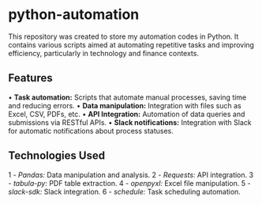 # python-automation
This repository was created to store my automation codes in Python. It contains various scripts aimed at automating repetitive tasks and improving efficiency, particularly in technology and finance contexts.

## Features
• **Task automation:** Scripts that automate manual processes, saving time and reducing errors.
• **Data manipulation:** Integration with files such as Excel, CSV, PDFs, etc.
• **API Integration:** Automation of data queries and submissions via RESTful APIs.
• **Slack notifications:** Integration with Slack for automatic notifications about process statuses.
 
## Technologies Used

1 - _Pandas:_ Data manipulation and analysis.
2 - _Requests:_ API integration.
3 - _tabula-py:_ PDF table extraction.
4 - _openpyxl:_ Excel file manipulation.
5 - _slack-sdk:_ Slack integration.
6 - _schedule:_ Task scheduling automation.
